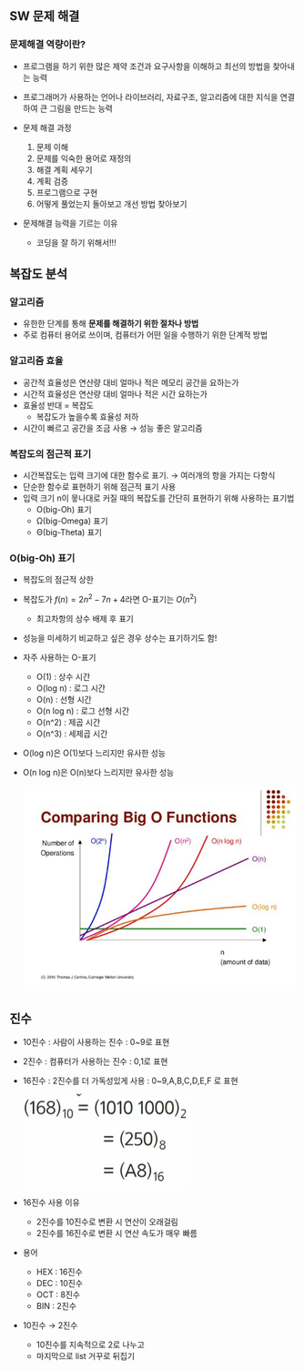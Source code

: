 ## SW 문제 해결

### 문제해결 역량이란?

- 프로그램을 하기 위한 많은 제약 조건과 요구사항을 이해하고 최선의 방법을 찾아내는 능력
- 프로그래머가 사용하는 언어나 라이브러리, 자료구조, 알고리즘에 대한 지식을 연결하여 큰 그림을 만드는 능력

- 문제 해결 과정
    1. 문제 이해
    2. 문제를 익숙한 용어로 재정의
    3. 해결 계획 세우기
    4. 계획 검증
    5. 프로그램으로 구현
    6. 어떻게 풀었는지 돌아보고 개선 방법 찾아보기

- 문제해결 능력을 기르는 이유
    - 코딩을 잘 하기 위해서!!!

## 복잡도 분석

### 알고리즘

- 유한한 단계를 통해 **문제를 해결하기 위한 절차나 방법**
- 주로 컴퓨터 용어로 쓰이며, 컴퓨터가 어떤 일을 수행하기 위한 단계적 방법

### 알고리즘 효율

- 공간적 효율성은 연산량 대비 얼마나 적은 메모리 공간을 요하는가
- 시간적 효율성은 연산량 대비 얼마나 적은 시간 요하는가
- 효율성 반대 = 복잡도
    - 복잡도가 높을수록 효율성 저하
- 시간이 빠르고 공간을 조금 사용 → 성능 좋은 알고리즘

### 복잡도의 점근적 표기

- 시간복잡도는 입력 크기에 대한 함수로 표기. → 여러개의 항을 가지는 다항식
- 단순한 함수로 표현하기 위해 점근적 표기 사용
- 입력 크기 n이 뭏나대로 커질 때의 복잡도를 간단히 표현하기 위해 사용하는 표기법
    - O(big-Oh) 표기
    - Ω(big-Omega) 표기
    - Θ(big-Theta) 표기

### O(big-Oh) 표기

- 복잡도의 점근적 상한
- 복잡도가 $f(n) = 2n^2 - 7n+4$라면 O-표기는 $O(n^2)$
    - 최고차항의 상수 배제 후 표기
- 성능을 미세하기 비교하고 싶은 경우 상수는 표기하기도 함!

- 자주 사용하는 O-표기
    - O(1) : 상수 시간
    - O(log n) : 로그 시간
    - O(n) : 선형 시간
    - O(n log n) : 로그 선형 시간
    - O(n^2) : 제곱 시간
    - O(n^3) : 세제곱 시간

- O(log n)은 O(1)보다 느리지만 유사한 성능
- O(n log n)은 O(n)보다 느리지만 유사한 성능
    
    ![Untitled](./asset/big_o.png)
    

## 진수

- 10진수 : 사람이 사용하는 진수 : 0~9로 표현
- 2진수 : 컴퓨터가 사용하는 진수 : 0,1로 표현
- 16진수 : 2진수를 더 가독성있게 사용 : 0~9,A,B,C,D,E,F 로 표현
    
    ![Untitled](./asset/change_dec_to.png)
    
- 16진수 사용 이유
    - 2진수를 10진수로 변환 시 연산이 오래걸림
    - 2진수를 16진수로 변환 시 연산 속도가 매우 빠름
- 용어
    - HEX : 16진수
    - DEC : 10진수
    - OCT : 8진수
    - BIN : 2진수
- 10진수 → 2진수
    - 10진수를 지속적으로 2로 나누고
    - 마지막으로 list 거꾸로 뒤집기

